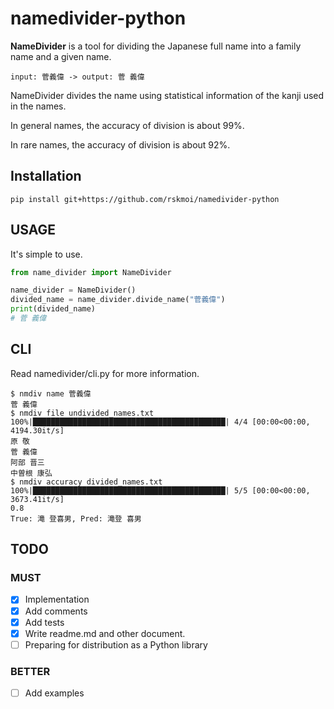 # namedivider-python
**NameDivider** is a tool for dividing the Japanese full name into a family name and a given name.
```
input: 菅義偉 -> output: 菅 義偉
```

NameDivider divides the name using statistical information of the kanji used in the names.

In general names, the accuracy of division is about 99%. 

In rare names, the accuracy of division is about 92%.

## Installation
```
pip install git+https://github.com/rskmoi/namedivider-python
```

## USAGE
It's simple to use.

```python
from name_divider import NameDivider

name_divider = NameDivider()
divided_name = name_divider.divide_name("菅義偉")
print(divided_name)
# 菅 義偉
```

## CLI
Read namedivider/cli.py for more information.
```
$ nmdiv name 菅義偉
菅 義偉
$ nmdiv file undivided_names.txt
100%|███████████████████████████████████████████| 4/4 [00:00<00:00, 4194.30it/s]
原 敬
菅 義偉
阿部 晋三
中曽根 康弘
$ nmdiv accuracy divided_names.txt
100%|███████████████████████████████████████████| 5/5 [00:00<00:00, 3673.41it/s]
0.8
True: 滝 登喜男, Pred: 滝登 喜男
```

## TODO

### MUST

- [x] Implementation
- [x] Add comments
- [x] Add tests
- [X] Write readme.md and other document.
- [ ] Preparing for distribution as a Python library

### BETTER

- [ ] Add examples
